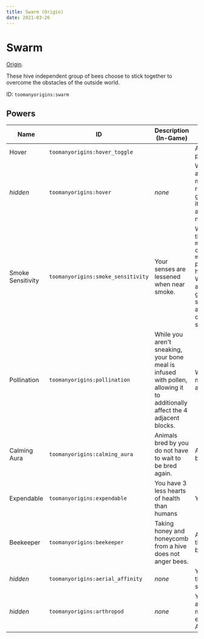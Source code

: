 ```yaml
---
title: Swarm (Origin)
date: 2021-03-26
---
```

# Swarm

[Origin](../,,/origins.md).

These hive independent group of bees choose to stick together to overcome the obstacles of the outside world.

ID: `toomanyorigins:swarm`

## Powers

Name | ID | Description (In-Game) | Description (Detailed)
-----|----|-----------------------|------------------------
Hover | `toomanyorigins:hover_toggle` | | Acts as a toggle for the hover power.
*hidden* | `toomanyorigins:hover` | *none* | While pressing space you are able to hover midair for a maximum of 3 seconds. To recharge this you must be on the ground for 0.5 seconds and then it will gradually increase until it's at full charge. This recharges as normal while toggled off.
Smoke Sensitivity | `toomanyorigins:smoke_sensitivity` | Your senses are lessened when near smoke. | When within a 5 block radius of the `minecraft:large_smoke`, `minecraft:campfire_cozy_smoke` or `minecraft:campfire_signal_smoke` particle types, you are unable to hear sounds from the Records, Weather, Blocks, Hostile, Neutral and Players categories. You also gain the Blobs 2 shader on your screen whilst near these particles and the particles specified above can render on minimal particle settings.
Pollination | `toomanyorigins:pollination` | While you aren't sneaking, your bone meal is infused with pollen, allowing it to additionally affect the 4 adjacent blocks. | Whilst not sneaking, any bone meal used on crops will also affect the adjacent 4 tiles.
Calming Aura | `toomanyorigins:calming_aura` | Animals bred by you do not have to wait to be bred again. | Any animals you breed can be bred again immediately.
Expendable | `toomanyorigins:expendable` | You have 3 less hearts of health than humans | You have 7 hearts.
Beekeeper | `toomanyorigins:beekeeper` | Taking honey and honeycomb from a hive does not anger bees. | Any interactions with beehives that would normally anger  its bees do not anger them.
*hidden* | `toomanyorigins:aerial_affinity` | *none* | Your mining speed in the air is the same as your ground mining speed.
*hidden* | `toomanyorigins:arthropod` | *none* | You are classified as an arthropod, meaning you receive more damage from weapons enchanted with Bane of Arthropods.